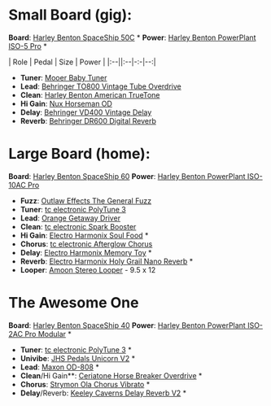 # Small Board (gig):
**Board**: [Harley Benton SpaceShip 50C](https://www.thomann.de/intl/harley_benton_spaceship_50c.htm) \*
**Power**: [Harley Benton PowerPlant ISO-5 Pro](https://www.thomann.de/intl/harley_benton_powerplant_iso_5_pro.htm) \*

| Role  | Pedal | Size | Power |
|:--||:--|-:-|--:|
- **Tuner**: [Mooer Baby Tuner](https://www.thomann.de/intl/mooer_baby_tuner.htm)
- **Lead**: [Behringer TO800 Vintage Tube Overdrive](https://www.thomann.de/intl/behringer_to800_vintage_tube_overdrive.htm)
- **Clean**: [Harley Benton American TrueTone](https://www.thomann.de/intl/harley_benton_american_truetone.htm)
- **Hi Gain**: [Nux Horseman OD](https://www.thomann.de/intl/nux_horseman_od.htm)
- **Delay**: [Behringer VD400 Vintage Delay](https://www.thomann.de/intl/behringer_vd400.htm)
- **Reverb**: [Behringer DR600 Digital Reverb](https://www.thomann.de/intl/behringer_dr600_digital_reverb.htm)

# Large Board (home):
**Board**: [Harley Benton SpaceShip 60](https://www.thomann.de/intl/harley_benton_spaceship_60.htm)
**Power**: [Harley Benton PowerPlant ISO-10AC Pro](https://www.thomann.de/intl/harley_benton_powerplant_iso_10ac_pro.htm)

- **Fuzz**: [Outlaw Effects The General Fuzz](https://www.thomann.de/intl/outlaw_effects_the_general_fuzz.htm)
- **Tuner**: [tc electronic PolyTune 3](https://www.thomann.de/intl/tc_electronic_polytune_3_tuner_buffer.htm)
- **Lead**: [Orange Getaway Driver](https://www.thomann.de/intl/orange_getaway_driver.htm)
- **Clean**: [tc electronic Spark Booster](https://www.thomann.de/intl/tc_electronic_spark_booster.htm)
- **Hi Gain**: [Electro Harmonix Soul Food](https://www.thomann.de/intl/electro_harmonix_soul_food.htm) \*
- **Chorus**: [tc electronic Afterglow Chorus](https://www.thomann.de/dk/tc_electronic_afterglow_chorus.htm)
- **Delay**: [Electro Harmonix Memory Toy](https://www.thomann.de/intl/electro_harmonix_memory_toy.htm) \*
- **Reverb**: [Electro Harmonix Holy Grail Nano Reverb](https://www.thomann.de/intl/electro_harmonix_nano_holy_grail.htm) \*
- **Looper**: [Amoon Stereo Looper](https://www.tomtop.com/p-i2888.html?currency=DKK&Warehouse=CN&aid=gttpmaxhxydm) - 9.5 x 12

# The Awesome One
**Board**: [Harley Benton SpaceShip 40](https://www.thomann.de/intl/harley_benton_spaceship_40.htm)
**Power**: [Harley Benton PowerPlant ISO-2AC Pro Modular](https://www.thomann.de/intl/harley_benton_powerplant_iso_2ac_pro_modular.htm) \*

- **Tuner**: [tc electronic PolyTune 3](https://www.thomann.de/intl/tc_electronic_polytune_3_tuner_buffer.htm) \*
- **Univibe**: [JHS Pedals Unicorn V2](https://www.thomann.de/dk/jhs_pedals_unicorn_v2.htm) \*
- **Lead**: [Maxon OD-808](https://www.thomann.de/intl/maxon_od808.htm) \*
- **Clean**/Hi Gain**: [Ceriatone Horse Breaker Overdrive](https://www.andertons.co.uk/guitar-dept/guitar-pedals/overdrive-pedals/ceriatone-horse-breaker-overdrive-pedal-black) \*
- **Chorus**: [Strymon Ola Chorus Vibrato](https://www.thomann.de/intl/strymon_ola.htm) \*
- **Delay**/Reverb: [Keeley Caverns Delay Reverb V2](https://www.thomann.de/intl/keeley_caverns_delay_reverb_v2.htm) \*
